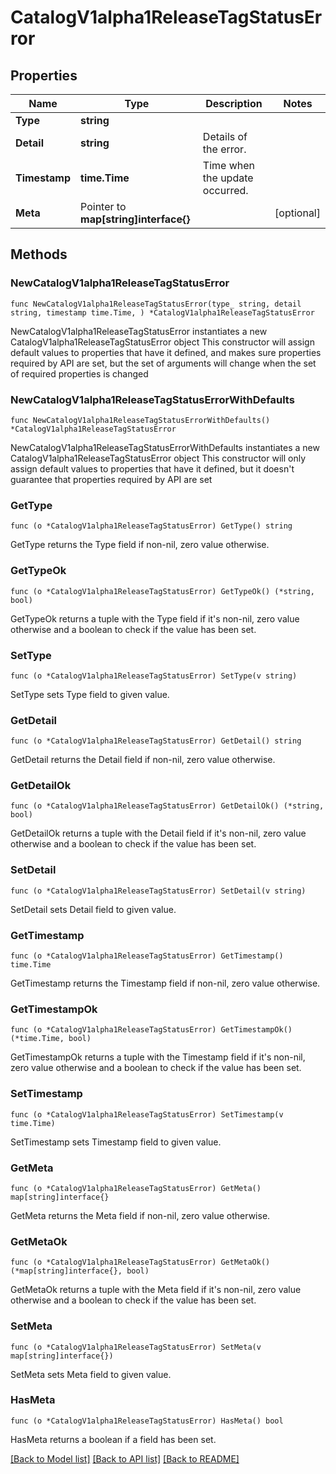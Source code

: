 # CatalogV1alpha1ReleaseTagStatusError

## Properties

Name | Type | Description | Notes
------------ | ------------- | ------------- | -------------
**Type** | **string** |  | 
**Detail** | **string** | Details of the error. | 
**Timestamp** | **time.Time** | Time when the update occurred. | 
**Meta** | Pointer to **map[string]interface{}** |  | [optional] 

## Methods

### NewCatalogV1alpha1ReleaseTagStatusError

`func NewCatalogV1alpha1ReleaseTagStatusError(type_ string, detail string, timestamp time.Time, ) *CatalogV1alpha1ReleaseTagStatusError`

NewCatalogV1alpha1ReleaseTagStatusError instantiates a new CatalogV1alpha1ReleaseTagStatusError object
This constructor will assign default values to properties that have it defined,
and makes sure properties required by API are set, but the set of arguments
will change when the set of required properties is changed

### NewCatalogV1alpha1ReleaseTagStatusErrorWithDefaults

`func NewCatalogV1alpha1ReleaseTagStatusErrorWithDefaults() *CatalogV1alpha1ReleaseTagStatusError`

NewCatalogV1alpha1ReleaseTagStatusErrorWithDefaults instantiates a new CatalogV1alpha1ReleaseTagStatusError object
This constructor will only assign default values to properties that have it defined,
but it doesn't guarantee that properties required by API are set

### GetType

`func (o *CatalogV1alpha1ReleaseTagStatusError) GetType() string`

GetType returns the Type field if non-nil, zero value otherwise.

### GetTypeOk

`func (o *CatalogV1alpha1ReleaseTagStatusError) GetTypeOk() (*string, bool)`

GetTypeOk returns a tuple with the Type field if it's non-nil, zero value otherwise
and a boolean to check if the value has been set.

### SetType

`func (o *CatalogV1alpha1ReleaseTagStatusError) SetType(v string)`

SetType sets Type field to given value.


### GetDetail

`func (o *CatalogV1alpha1ReleaseTagStatusError) GetDetail() string`

GetDetail returns the Detail field if non-nil, zero value otherwise.

### GetDetailOk

`func (o *CatalogV1alpha1ReleaseTagStatusError) GetDetailOk() (*string, bool)`

GetDetailOk returns a tuple with the Detail field if it's non-nil, zero value otherwise
and a boolean to check if the value has been set.

### SetDetail

`func (o *CatalogV1alpha1ReleaseTagStatusError) SetDetail(v string)`

SetDetail sets Detail field to given value.


### GetTimestamp

`func (o *CatalogV1alpha1ReleaseTagStatusError) GetTimestamp() time.Time`

GetTimestamp returns the Timestamp field if non-nil, zero value otherwise.

### GetTimestampOk

`func (o *CatalogV1alpha1ReleaseTagStatusError) GetTimestampOk() (*time.Time, bool)`

GetTimestampOk returns a tuple with the Timestamp field if it's non-nil, zero value otherwise
and a boolean to check if the value has been set.

### SetTimestamp

`func (o *CatalogV1alpha1ReleaseTagStatusError) SetTimestamp(v time.Time)`

SetTimestamp sets Timestamp field to given value.


### GetMeta

`func (o *CatalogV1alpha1ReleaseTagStatusError) GetMeta() map[string]interface{}`

GetMeta returns the Meta field if non-nil, zero value otherwise.

### GetMetaOk

`func (o *CatalogV1alpha1ReleaseTagStatusError) GetMetaOk() (*map[string]interface{}, bool)`

GetMetaOk returns a tuple with the Meta field if it's non-nil, zero value otherwise
and a boolean to check if the value has been set.

### SetMeta

`func (o *CatalogV1alpha1ReleaseTagStatusError) SetMeta(v map[string]interface{})`

SetMeta sets Meta field to given value.

### HasMeta

`func (o *CatalogV1alpha1ReleaseTagStatusError) HasMeta() bool`

HasMeta returns a boolean if a field has been set.


[[Back to Model list]](../README.md#documentation-for-models) [[Back to API list]](../README.md#documentation-for-api-endpoints) [[Back to README]](../README.md)


